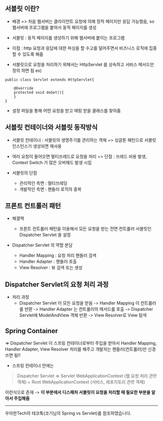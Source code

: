 ## 서블릿 이란?
- 배경 => 처음 웹서버는 클라이언트 요청에 의해 정적 페이지만 응답 가능했음, so 웹서버에 프로그램을 붙여서 동적 페이지를 생성

- 서블릿 : 동적 페이지를 생성하기 위해 웹서버에 붙이는 프로그램

- 이점 : http 요청과 응답에 대한 파싱을 할 수고를 덜어주면서 비즈니스 로직에 집중할 수 있도록 해줌

- 서블릿으로 요청을 처리하기 위해서는 HttpServlet 를 상속하고
서비스 메서드만 정의 하면 됨
ex)
```
public class Servlet extends HttpServlet{
	
    @Override 
    protected void doGet(){
	}
}
```
- 설정 파일을 통해 어떤 요청을 받고 매핑 받을 클래스를 찾아줌

## 서블릿 컨테이너와 서블릿 동작방식
- 서블릿 컨테이너 : 서블릿의 생명주기를 관리하는 객체
=> 싱글톤 패턴으로 서블릿 인스턴스가 생성되면 재사용 

- 여러 요청이 들어오면 멀티쓰레드로 요청을 처리
=> 단점 : 쓰레드 비용 발생, Context Switch 가 많은 오버헤드 발생 시킴

- 서블릿의 단점
  - 관리적인 측면 : 멀티쓰레딩 
  - 개발적인 측면 : 핸들러 로직의 중복

## 프론트 컨트롤러 패턴
- 해결책
  - 프론트 컨트롤러 패턴을 이용해서 모든 요청을 받는 전면 컨트롤러 서블릿인 Dispatcher Servlet 을 설정 

- Dispatcher Servlet 의 역할 분담
  - Handler Mapping : 요청 처리 핸들러 검색
  - Handler Adapter : 핸들러 호출
  - View Resolver : 뷰 검색 또는 생성

## Dispatcher Servlet의 요청 처리 과정
 - 처리 과정
   - Dispatcher Servlet 이 모든 요청을 받음 
  -> Handler Mapping 이 컨트롤러를 반환 
  -> Handler Adapter 는 컨트롤러의 메서드를 호출 
  -> Dispatcher Servlet에 ModelAndView 객체 반환
  -> View Resolver로 View 탐색

## Spring Container
=> Dispatcher Servlet 이 스프링 컨테이너로부터 주입을 받아서 Handler Mapping, Handler Adapter, View Resolver 처리를 해주고 개발자는 핸들러(컨트롤러)만 신경쓰면 됨!!


- 스프링 컨테이너 안에는 

> Dispatcher Servlet 
=> Servlet WebApplicationContext (웹 요청 처리 관련 객체) + Root WebApplicationContext (서비스, 레포지토리 관련 객체)

이런식으로 존재 -> **이 부분에서 디스패처 서블릿이 요청을 처리할 때 필요한 부분을 알아서 주입해줌**

-------------------------------------------------------------------------------------------------------
우아한Tech의 테코톡(코기님의 Spring vs Servlet)를 참조하였습니다.





